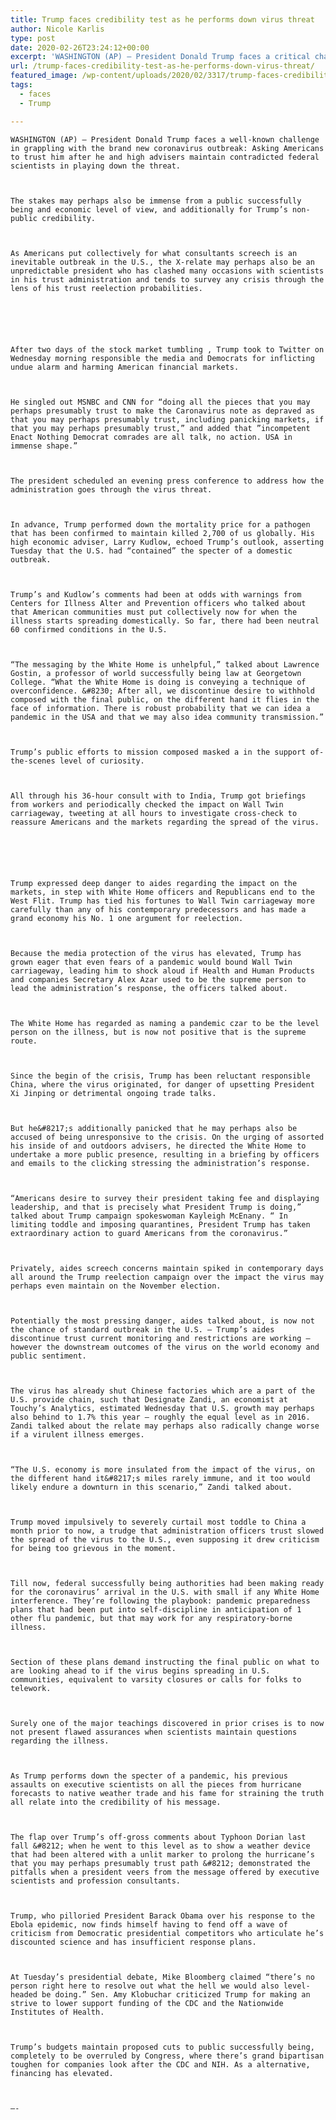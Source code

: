 ```yaml
---
title: Trump faces credibility test as he performs down virus threat
author: Nicole Karlis
type: post
date: 2020-02-26T23:24:12+00:00
excerpt: 'WASHINGTON (AP) — President Donald Trump faces a critical challenge in grappling with the new coronavirus outbreak: Asking Americans to believe him after he and top advisers have contradicted federal scientists in playing down the threat.The stakes could be enormous from a public health and economic perspective, and also for Trump’s personal credibility. As Americans&hellip;'
url: /trump-faces-credibility-test-as-he-performs-down-virus-threat/
featured_image: /wp-content/uploads/2020/02/3317/trump-faces-credibility-test-as-he-performs-down-virus-threat.jpg
tags:
  - faces
  - Trump

---
```

  
    WASHINGTON (AP) — President Donald Trump faces a well-known challenge in grappling with the brand new coronavirus outbreak: Asking Americans to trust him after he and high advisers maintain contradicted federal scientists in playing down the threat.
  
  
  
    The stakes may perhaps also be immense from a public successfully being and economic level of view, and additionally for Trump’s non-public credibility.
  
  
  
    As Americans put collectively for what consultants screech is an inevitable outbreak in the U.S., the X-relate may perhaps also be an unpredictable president who has clashed many occasions with scientists in his trust administration and tends to survey any crisis through the lens of his trust reelection probabilities.
  
  
  
  
  
  
    After two days of the stock market tumbling , Trump took to Twitter on Wednesday morning responsible the media and Democrats for inflicting undue alarm and harming American financial markets.
  
  
  
    He singled out MSNBC and CNN for “doing all the pieces that you may perhaps presumably trust to make the Caronavirus note as depraved as that you may perhaps presumably trust, including panicking markets, if that you may perhaps presumably trust,” and added that ”incompetent Enact Nothing Democrat comrades are all talk, no action. USA in immense shape.”
  
  
  
    The president scheduled an evening press conference to address how the administration goes through the virus threat.
  
  
  
    In advance, Trump performed down the mortality price for a pathogen that has been confirmed to maintain killed 2,700 of us globally. His high economic adviser, Larry Kudlow, echoed Trump’s outlook, asserting Tuesday that the U.S. had “contained” the specter of a domestic outbreak.
  
  
  
    Trump’s and Kudlow’s comments had been at odds with warnings from Centers for Illness Alter and Prevention officers who talked about that American communities must put collectively now for when the illness starts spreading domestically. So far, there had been neutral 60 confirmed conditions in the U.S.
  
  
  
    “The messaging by the White Home is unhelpful,” talked about Lawrence Gostin, a professor of world successfully being law at Georgetown College. “What the White Home is doing is conveying a technique of overconfidence. &#8230; After all, we discontinue desire to withhold composed with the final public, on the different hand it flies in the face of information. There is robust probability that we can idea a pandemic in the USA and that we may also idea community transmission.”
  
  
  
    Trump’s public efforts to mission composed masked a in the support of-the-scenes level of curiosity.
  
  
  
    All through his 36-hour consult with to India, Trump got briefings from workers and periodically checked the impact on Wall Twin carriageway, tweeting at all hours to investigate cross-check to reassure Americans and the markets regarding the spread of the virus.
  
  
  
  
  
  
    Trump expressed deep danger to aides regarding the impact on the markets, in step with White Home officers and Republicans end to the West Flit. Trump has tied his fortunes to Wall Twin carriageway more carefully than any of his contemporary predecessors and has made a grand economy his No. 1 one argument for reelection.
  
  
  
    Because the media protection of the virus has elevated, Trump has grown eager that even fears of a pandemic would bound Wall Twin carriageway, leading him to shock aloud if Health and Human Products and companies Secretary Alex Azar used to be the supreme person to lead the administration’s response, the officers talked about.
  
  
  
    The White Home has regarded as naming a pandemic czar to be the level person on the illness, but is now not positive that is the supreme route.
  
  
  
    Since the begin of the crisis, Trump has been reluctant responsible China, where the virus originated, for danger of upsetting President Xi Jinping or detrimental ongoing trade talks.
  
  
  
    But he&#8217;s additionally panicked that he may perhaps also be accused of being unresponsive to the crisis. On the urging of assorted his inside of and outdoors advisers, he directed the White Home to undertake a more public presence, resulting in a briefing by officers and emails to the clicking stressing the administration’s response.
  
  
  
    “Americans desire to survey their president taking fee and displaying leadership, and that is precisely what President Trump is doing,” talked about Trump campaign spokeswoman Kayleigh McEnany. “ In limiting toddle and imposing quarantines, President Trump has taken extraordinary action to guard Americans from the coronavirus.”
  
  
  
    Privately, aides screech concerns maintain spiked in contemporary days all around the Trump reelection campaign over the impact the virus may perhaps even maintain on the November election.
  
  
  
    Potentially the most pressing danger, aides talked about, is now not the chance of standard outbreak in the U.S. — Trump’s aides discontinue trust current monitoring and restrictions are working — however the downstream outcomes of the virus on the world economy and public sentiment.
  
  
  
    The virus has already shut Chinese factories which are a part of the U.S. provide chain, such that Designate Zandi, an economist at Touchy’s Analytics, estimated Wednesday that U.S. growth may perhaps also behind to 1.7% this year — roughly the equal level as in 2016. Zandi talked about the relate may perhaps also radically change worse if a virulent illness emerges.
  
  
  
    “The U.S. economy is more insulated from the impact of the virus, on the different hand it&#8217;s miles rarely immune, and it too would likely endure a downturn in this scenario,” Zandi talked about.
  
  
  
    Trump moved impulsively to severely curtail most toddle to China a month prior to now, a trudge that administration officers trust slowed the spread of the virus to the U.S., even supposing it drew criticism for being too grievous in the moment.
  
  
  
    Till now, federal successfully being authorities had been making ready for the coronavirus’ arrival in the U.S. with small if any White Home interference. They’re following the playbook: pandemic preparedness plans that had been put into self-discipline in anticipation of 1 other flu pandemic, but that may work for any respiratory-borne illness.
  
  
  
    Section of these plans demand instructing the final public on what to are looking ahead to if the virus begins spreading in U.S. communities, equivalent to varsity closures or calls for folks to telework.
  
  
  
    Surely one of the major teachings discovered in prior crises is to now not present flawed assurances when scientists maintain questions regarding the illness.
  
  
  
    As Trump performs down the specter of a pandemic, his previous assaults on executive scientists on all the pieces from hurricane forecasts to native weather trade and his fame for straining the truth all relate into the credibility of his message.
  
  
  
    The flap over Trump’s off-gross comments about Typhoon Dorian last fall &#8212; when he went to this level as to show a weather device that had been altered with a unlit marker to prolong the hurricane’s that you may perhaps presumably trust path &#8212; demonstrated the pitfalls when a president veers from the message offered by executive scientists and profession consultants.
  
  
  
    Trump, who pilloried President Barack Obama over his response to the Ebola epidemic, now finds himself having to fend off a wave of criticism from Democratic presidential competitors who articulate he’s discounted science and has insufficient response plans.
  
  
  
    At Tuesday’s presidential debate, Mike Bloomberg claimed “there’s no person right here to resolve out what the hell we would also level-headed be doing.” Sen. Amy Klobuchar criticized Trump for making an strive to lower support funding of the CDC and the Nationwide Institutes of Health.
  
  
  
    Trump’s budgets maintain proposed cuts to public successfully being, completely to be overruled by Congress, where there’s grand bipartisan toughen for companies look after the CDC and NIH. As a alternative, financing has elevated.
  
  
  
    —-
  
